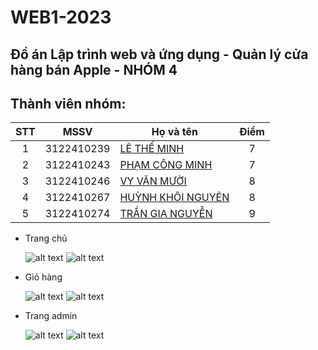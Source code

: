 # WEB1-2023

## Đồ án Lập trình web và ứng dụng - Quản lý cửa hàng bán Apple - NHÓM 4


## Thành viên nhóm:

| STT |    MSSV    | Họ và tên                                                            | Điểm |
| :-: | :--------: | -------------------------------------------------------------------- | :--: |
|  1  | 3122410239 | [LÊ THẾ MINH ](https://www.facebook.com/minh.lethe.186590)           |  7   |
|  2  | 3122410243 | [PHẠM CÔNG MINH ]()                                                  |  7   |
|  3  | 3122410246 | [VY VĂN MƯỜI ](https://www.facebook.com/domuoigghh?mibextid=JRoKGi)  |  8   |
|  4  | 3122410267 | [HUỲNH KHÔI NGUYÊN ](https://www.facebook.com/nguyen.huynhkhoi.6921) |  8   |
|  5  | 3122410274 | [TRẦN GIA NGUYỄN ](https://www.facebook.com/RemChanCute/)            |  9   |

-   Trang chủ

    ![alt text](./Figma_Giaodien/Home/0001.jpg)
    ![alt text](./Figma_Giaodien/Home/0002.jpg)

-   Giỏ hàng

    ![alt text](./Figma_Giaodien/Cart/0007.jpg)
    ![alt text](./Figma_Giaodien/Cart/0009.jpg)

-   Trang admin

    ![alt text](./Figma_Giaodien/Admin/0012.jpg)
    ![alt text](./Figma_Giaodien/Admin/0013.jpg)
